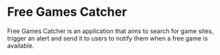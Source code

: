 # Free Games Catcher

Free Games Catcher is an application that aims to search for game sites, trigger an alert and send it to users to notify them when a free game is available.